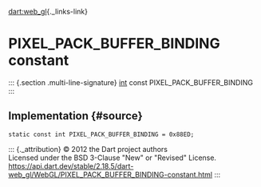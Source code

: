 [dart:web\_gl](../../dart-web_gl/dart-web_gl-library){._links-link}

PIXEL\_PACK\_BUFFER\_BINDING constant
=====================================

::: {.section .multi-line-signature}
[int](../../dart-core/int-class) const PIXEL\_PACK\_BUFFER\_BINDING
:::

Implementation {#source}
--------------

``` {.language-dart data-language="dart"}
static const int PIXEL_PACK_BUFFER_BINDING = 0x88ED;
```

::: {._attribution}
© 2012 the Dart project authors\
Licensed under the BSD 3-Clause \"New\" or \"Revised\" License.\
<https://api.dart.dev/stable/2.18.5/dart-web_gl/WebGL/PIXEL_PACK_BUFFER_BINDING-constant.html>
:::
